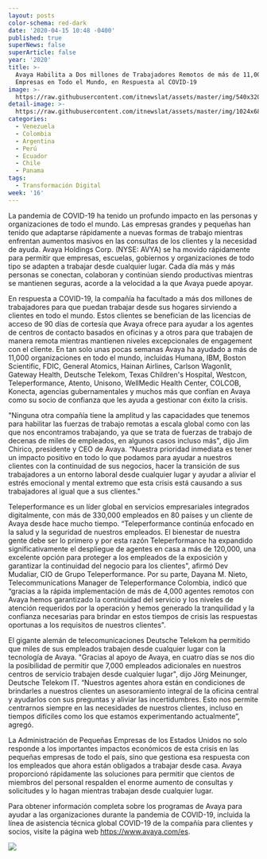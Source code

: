 ```yaml
---
layout: posts
color-schema: red-dark
date: '2020-04-15 10:48 -0400'
published: true
superNews: false
superArticle: false
year: '2020'
title: >-
  Avaya Habilita a Dos millones de Trabajadores Remotos de más de 11,000
  Empresas en Todo el Mundo, en Respuesta al COVID-19
image: >-
  https://raw.githubusercontent.com/itnewslat/assets/master/img/540x320/Hombre-Teletrabajo-p.jpg
detail-image: >-
  https://raw.githubusercontent.com/itnewslat/assets/master/img/1024x680/Hombre-Teletrabajo-g.jpg
categories:
  - Venezuela
  - Colombia
  - Argentina
  - Perú
  - Ecuador
  - Chile
  - Panama
tags:
  - Transformación Digital
week: '16'
---
```

La pandemia de COVID-19 ha tenido un profundo impacto en las personas y organizaciones de todo el mundo. Las empresas grandes y pequeñas han tenido que adaptarse rápidamente a nuevas formas de trabajo mientras enfrentan aumentos masivos en las consultas de los clientes y la necesidad de ayuda. Avaya Holdings Corp. (NYSE: AVYA) se ha movido rápidamente para permitir que empresas, escuelas, gobiernos y organizaciones de todo tipo se adapten a trabajar desde cualquier lugar. Cada día más y más personas se conectan, colaboran y continúan siendo productivas mientras se mantienen seguras, acorde a la velocidad a la que Avaya puede apoyar.

En respuesta a COVID-19, la compañía ha facultado a más dos millones de trabajadores para que puedan trabajar desde sus hogares sirviendo a clientes en todo el mundo. Estos clientes se benefician de las licencias de acceso de 90 días de cortesía que Avaya ofrece para ayudar a los agentes de centros de contacto basados en oficinas y a otros para que trabajen de manera remota mientras mantienen niveles excepcionales de engagement con el cliente. En tan solo unas pocas semanas Avaya ha ayudado a más de 11,000 organizaciones en todo el mundo, incluidas Humana, IBM, Boston Scientific, FDIC, General Atomics, Hainan Airlines, Carlson Wagonlit, Gateway Health, Deutsche Telekom, Texas Children's Hospital, Westcon, Teleperformance, Atento, Unisono, WellMedic Health Center, COLCOB, Konecta, agencias gubernamentales y muchos más que confían en Avaya como su socio de confianza que les ayuda a gestionar con éxito la crisis.

"Ninguna otra compañía tiene la amplitud y las capacidades que tenemos para habilitar las fuerzas de trabajo remotas a escala global como con las que nos encontramos trabajando, ya que se trata de fuerzas de trabajo de decenas de miles de empleados, en algunos casos incluso más", dijo Jim Chirico, presidente y CEO de Avaya. “Nuestra prioridad inmediata es tener un impacto positivo en todo lo que podamos para ayudar a nuestros clientes con la continuidad de sus negocios, hacer la transición de sus trabajadores a un entorno laboral desde cualquier lugar y ayudar a aliviar el estrés emocional y mental extremo que esta crisis está causando a sus trabajadores al igual que a sus clientes."

Teleperformance es un líder global en servicios empresariales integrados digitalmente, con más de 330,000 empleados en 80 países y un cliente de Avaya desde hace mucho tiempo. “Teleperformance continúa enfocado en la salud y la seguridad de nuestros empleados. El bienestar de nuestra gente debe ser lo primero y por esta razón Teleperformance ha expandido significativamente el despliegue de agentes en casa a más de 120,000, una excelente opción para proteger a los empleados de la exposición y garantizar la continuidad del negocio para los clientes", afirmó Dev Mudaliar, CIO de Grupo Teleperformance. Por su parte, Dayana M. Nieto, Telecommunications Manager de Teleperformance Colombia, indicó que “gracias a la rápida implementación de más de 4,000 agentes remotos con Avaya hemos garantizado la continuidad del servicio y los niveles de atención requeridos por la operación y hemos generado la tranquilidad y la confianza necesarias para brindar en estos tiempos de crisis las respuestas oportunas a los requisitos de nuestros clientes".

El gigante alemán de telecomunicaciones Deutsche Telekom ha permitido que miles de sus empleados trabajen desde cualquier lugar con la tecnología de Avaya. "Gracias al apoyo de Avaya, en cuatro días se nos dio la posibilidad de permitir que 7,000 empleados adicionales en nuestros centros de servicio trabajen desde cualquier lugar", dijo Jörg Meinunger, Deutsche Telekom IT. “Nuestros agentes ahora están en condiciones de brindarles a nuestros clientes un asesoramiento integral de la oficina central y ayudarlos con sus preguntas y aliviar las incertidumbres. Esto nos permite centrarnos siempre en las necesidades de nuestros clientes, incluso en tiempos difíciles como los que estamos experimentando actualmente”, agregó.

La Administración de Pequeñas Empresas de los Estados Unidos no solo responde a los importantes impactos económicos de esta crisis en las pequeñas empresas de todo el país, sino que gestiona esa respuesta con los empleados que ahora están obligados a trabajar desde casa. Avaya proporcionó rápidamente las soluciones para permitir que cientos de miembros del personal respalden el enorme aumento de consultas y solicitudes y lo hagan mientras trabajan desde cualquier lugar.

Para obtener información completa sobre los programas de Avaya para ayudar a las organizaciones durante la pandemia de COVID-19, incluida la línea de asistencia técnica global COVID-19 de la compañía para clientes y socios, visite la página web https://www.avaya.com/es.


<img src="https://tracker.metricool.com/c3po.jpg?hash=56f88a41e39ab42c063cc51676587a04"/>
